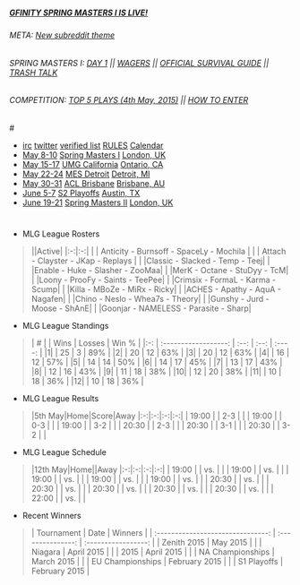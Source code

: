 ##### [GFINITY SPRING MASTERS I IS LIVE!](http://tv.majorleaguegaming.com/channel/gfinity)

###### META: [New subreddit theme](https://www.reddit.com/r/CoDCompetitive/comments/35ana5/new_subreddit_design/)

###### [](#gfinity) SPRING MASTERS I: [DAY 1](https://www.reddit.com/r/CoDCompetitive/comments/35b69a/gfinity_spring_masters_1_official_day_1_thread/) || [WAGERS](https://www.reddit.com/r/CoDCompetitive/comments/353thc/gfinity_spring_masters_1_wager_thread/) || [OFFICIAL SURVIVAL GUIDE](http://www.reddit.com/r/CoDCompetitive/comments/3566xb/the_gfinity_call_of_duty_spring_masters_i/) || [TRASH TALK](https://www.reddit.com/r/CoDCompetitive/comments/35ady8/gfinity_spring_masters_is_just_around_the_corner/)

###### COMPETITION: [TOP 5 PLAYS (4th May, 2015)](http://www.reddit.com/r/CoDCompetitive/comments/34w94g/top_5_plays_may_4th_2015/) || [HOW TO ENTER](https://www.reddit.com/r/CoDCompetitive/comments/31vrl9/top_5_plays_of_the_week_is_back_for_good_this_time/)

#[](#potw)

*  [irc](https://client02.chat.mibbit.com/?server=irc.snoonet.org&channel=%23codcompetitive) [twitter](http://twitter.com/rcodcompetitive) [verified list](http://www.reddit.com/r/CoDCompetitive/wiki/verified_list)  [RULES](http://www.reddit.com/r/CoDCompetitive/wiki/index#wiki_rules) [Calendar](http://cod.esportspedia.com/wiki/Calendar)
  * [May 8-10](#date) [Spring Masters I](#event) [](#ev) [London, UK](#location) [](#loc)
  * [May 15-17](#date) [UMG California](#event) [](#ev) [Ontario, CA](#location) [](#loc)
  * [May 22-24](#date) [MES Detroit](#event) [](#ev) [Detroit, MI](#location) [](#loc)
  * [May 30-31](#date) [ACL Brisbane](#event) [](#ev) [Brisbane, AU](#location) [](#loc)
  * [June 5-7](#date) [S2 Playoffs](#event) [](#ev) [Austin, TX](#location) [](#loc)
  * [June 19-21](#date) [Spring Masters II](#event) [](#ev) [London, UK](#location) [](#loc)

#

* MLG League Rosters

 >||Active|
|:-:|:-:|
| [](#ar) | Anticity - Burnsoff - SpaceLy - Mochila |
| [](#denial)  | Attach - Clayster - JKap - Replays |
| [](#elevate) |Classic - Slacked - Temp - Teej|
| [](#faze)  |Enable - Huke - Slasher - ZooMaa|
| [](#justus) |MerK - Octane - StuDyy - TcM|
| [](#envyus) |Loony - ProoFy - Saints - TeePee|
| [](#opticgaming) |Crimsix - FormaL - Karma - Scump|
| [](#opticnation) |Killa - MBoZe - MiRx - Ricky|
| [](#prophecy) |ACHES - Apathy - AquA - Nagafen|
| [](#rise) |Chino - Neslo - Whea7s - Theory|
| [](#tcm) |Gunshy - Jurd - Moose - ShAnE|
| [](#tk) |Goonjar - NAMELESS - Parasite - Sharp|

* MLG League Standings

 >| # |  | Wins | Losses | Win % |
|:-: | :------------------: | :--: | :--: | :----: |
|1| [](#opticgaming) | 25 | 3 | 89% |
|2| [](#elevate) | 20 | 12 | 63% |
|3| [](#envyus) | 20 | 12 | 63% |
|4| [](#denial)  | 16 | 12 | 57% |
|5| [](#faze)  | 14 | 14 | 50% |
|6| [](#tcm) | 14 | 17 | 45% |
|7| [](#tk) | 13 | 17 | 43% |
|8| [](#rise) | 12 | 16 | 43% |
|9| [](#ar) | 11 | 18 | 38% |
|10| [](#opticnation) | 12 | 20 | 38% |
|11| [](#justus) | 10 | 18 | 36% |
|12| [](#prophecy) | 10 | 18 | 36% |

* MLG League Results

 >|5th May|Home|Score|Away
|:-:|:-:|:-:|:-:|
| 19:00 | [](#tk) | 2-3 | [](#rise) |
| 19:00 | [](#justus) | 0-3 | [](#prophecy) |
| 19:00 | [](#elevate) | 3-2 | [](#ar) |
| 20:30 | [](#ar) | 2-3 | [](#justus) |
| 20:30 | [](#elevate) | 3-1 |  [](#tk) |
| 20:30 | [](#rise) | 3-2 | [](#prophecy) |

* MLG League Schedule

 >|12th May|Home||Away
|:-:|:-:|:-:|:-:|
| 19:00 | [](#envyus)| vs. | [](#tcm) |
| 19:00 | [](#elevate)| vs. | [](#rise) |
| 19:00 | [](#prophecy) | vs. | [](#denial) |
| 19:00 | [](#tk) | vs. | [](#justus) |
| 19:00 | [](#opticnation) | vs. | [](#faze) |
| 20:30 | [](#opticnation) | vs. | [](#envyus) |
| 20:30 | [](#denial) | vs. | [](#rise)|
| 20:30 | [](#tk) | vs. | [](#faze) |
| 20:30 | [](#justus) | vs. | [](#elevate)|
| 20:30 | [](#prophecy) | vs. | [](#tcm) |
| 22:00 | [](#opticgaming) | vs. | [](#denial) |

* Recent Winners

 >| Tournament | Date | Winners |
| :-------------------------------: | :---------------: | :-----------------: |
| [](#eswc) Zenith 2015 | May 2015 | [](#opticgaming) |
| [](#ugc) Niagara | April 2015 |  [](#tk) |
| [](#codchamps) 2015 | April 2015 | [](#denial)  |
| [](#codchamps) NA Championships | March 2015 | [](#opticgaming) |
| [](#codchamps) EU Championships | February 2015 | [](#epsilon)  |
| [](#mlg) S1 Playoffs | February 2015 | [](#opticgaming)

